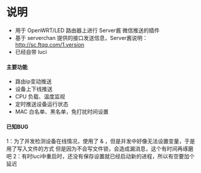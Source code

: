 # 说明
- 用于 OpenWRT/LED 路由器上进行 Server酱 微信推送的插件
- 基于 serverchan 提供的接口发送信息，Server酱说明：http://sc.ftqq.com/1.version
- 已经自带 luci

#### 主要功能
- 路由ip变动推送
- 设备上下线推送
- CPU 负载、温度监视
- 定时推送设备运行状态
- MAC 白名单、黑名单，免打扰时间设置

#### 已知BUG
1：为了并发检测设备在线情况，使用了 & ，但是并发中好像无法设置变量，于是用了写入文件的方式
但是因为不会写文件锁，会造成漏消息，这个有时间再琢磨吧
2：有时luci中重启时，还没有保存设置就已经启动新的进程，所以有空要加个延迟
